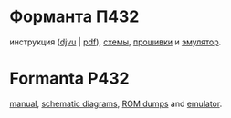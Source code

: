 # Форманта П432
инструкция ([djvu](docs/Formanta%20P432%20Users%20manual.djvu) | [pdf](docs/Formanta%20P432%20Users%20manual.pdf)), [схемы](schematic), [прошивки](roms) и [эмулятор](src).

# Formanta P432 # 
[manual](docs/Formanta%20P432%20Users%20manual.pdf), [schematic diagrams](schematic), [ROM dumps](roms) and [emulator](src). 
